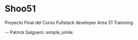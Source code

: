 # Shoo51
Proyecto Final del Curso Fullstack developer Area 51 Trainning

-- Patrick Salguero :simple_smile:
